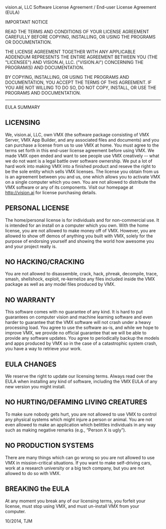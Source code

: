 vision.ai, LLC
Software License Agreement / End-user License Agreement (EULA)

IMPORTANT NOTICE

READ THE TERMS AND CONDITIONS OF YOUR LICENSE AGREEMENT CAREFULLY
BEFORE COPYING, INSTALLING, OR USING THE PROGRAMS OR DOCUMENTATION.

THE LICENSE AGREEMENT TOGETHER WITH ANY APPLICABLE ADDENDUM REPRESENTS
THE ENTIRE AGREEMENT BETWEEN YOU (THE "LICENSEE") AND VISION.AI, LLC.
("VISION.AI") CONCERNING THE PROGRAM(S) AND DOCUMENTATION.

BY COPYING, INSTALLING, OR USING THE PROGRAMS AND DOCUMENTATION, YOU
ACCEPT THE TERMS OF THIS AGREEMENT.  IF YOU ARE NOT WILLING TO DO SO,
DO NOT
COPY, INSTALL, OR USE THE PROGRAMS AND DOCUMENTATION.

_________________________________________________________________

EULA SUMMARY

## LICENSING

We, vision.ai, LLC, own VMX (the software package consisting of VMX
Server, VMX App Builder, and any associated files and documents) and
you can purchase a license from us to use VMX at home. You must agree
to the terms set forth in this end-user license agreement before using
VMX.  We made VMX open ended and want to see people use VMX creatively
-- what we do not want is a legal battle over software ownership. We
put a lot of hard work into making VMX into a finished product and
reseve the right to be the sole entity which sells VMX licenses. The
license you obtain from us is an agreement between you and us, one
which allows you to activate VMX on a single computer which you
own. You are not allowed to distribute the VMX software or any of its
components. Visit our homepage at http://vision.ai for license
purchasing details.

## PERSONAL LICENSE

The home/personal license is for individuals and for non-commercial
use. It is intended for an install on a computer which you own.  With
the home license, you are not allowed to make money off of VMX.
However, you are allowed to show off demos of anything you built with
VMX, solely for the purpose of endorsing yourself and showing the
world how awesome you and your project really is.

## NO HACKING/CRACKING

You are not allowed to disassemble, crack, hack, phreak, decompile,
trace, smash, shellshock, exploit, re-kernelize any files included
inside the VMX package as well as any model files produced by VMX.

## NO WARRANTY

This software comes with no guarantee of any kind.  It is hard to put
guarantees on computer vision and machine learning software and even
harder to guarantee that the VMX software will not crash under a heavy
processing load.  You agree to use the software as-is, and while we
hope to improve VMX, we provide no official guarantee that we will be
able to provide any software updates.  You agree to periodically
backup the models and apps produced by VMX so in the case of a
catastrophic system crash, you have a way to retrieve your work.

## EULA CHANGES

We reserve the right to update our licensing terms.  Always read over
the EULA when installing any kind of software, including the VMX EULA
of any new version you might install.

## NO HURTING/DEFAMING LIVING CREATURES

To make sure nobody gets hurt, you are not allowed to use VMX to
control any physical systems which might injure a person or
animal. You are not even allowed to make an application which
belittles individuals in any way such as making negative remarks
(e.g., “Person X is ugly”).

## NO PRODUCTION SYSTEMS

There are many things which can go wrong so you are not allowed to use
VMX in mission-critical situations.  If you want to make self-driving
cars, work at a research university or a big tech company, but you are
not allowed to do so with VMX.

## BREAKING the EULA

At any moment you break any of our licensing terms, you forfeit your
license, must stop using VMX, and must un-install VMX from your
computer.

10/2014, TJM
